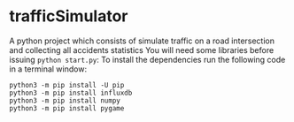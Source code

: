 # trafficSimulator
A python project which consists of simulate traffic on a road intersection and collecting all accidents statistics
You will need some libraries before issuing `python start.py`:
To install the dependencies run the following code in a terminal window:
```
python3 -m pip install -U pip
python3 -m pip install influxdb
python3 -m pip install numpy
python3 -m pip install pygame
```
